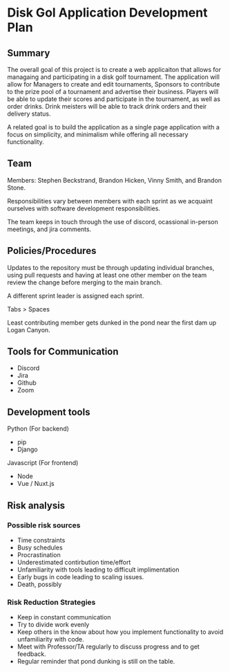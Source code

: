 # Disk Gol Application Development Plan

## Summary

The overall goal of this project is to create a web applicaiton that allows for managaing and participating in a disk golf tournament. The application will allow for Managers to create and edit tournaments, Sponsors to contribute to the prize pool of a tournament and advertise their business. Players will be able to update their scores and participate in the tournament, as well as order drinks. Drink meisters will be able to track drink orders and their delivery status. 

A related goal is to build the application as a single page application with a focus on simplicity, and minimalism while offering all necessary functionality. 

## Team 

Members: Stephen Beckstrand, Brandon  Hicken, Vinny Smith, and Brandon Stone. 

Responsibilities vary between members with each sprint as we acquaint ourselves with software development responsibilities. 

The team keeps in touch through the use of discord, ocassional in-person meetings, and jira comments. 


## Policies/Procedures

Updates to the repository must be through updating individual branches, using pull requests and having at least one other member on the team review the change before merging to the main branch. 

A different sprint leader is assigned each sprint. 

Tabs > Spaces

Least contributing member gets dunked in the pond near the first dam up Logan Canyon. 

## Tools for Communication

- Discord
- Jira
- Github
- Zoom

## Development tools

Python (For backend)
- pip
- Django

Javascript (For frontend)
- Node
- Vue / Nuxt.js


## Risk analysis

### Possible risk sources

- Time constraints
- Busy schedules
- Procrastination
- Underestimated contirbution time/effort
- Unfamiliarity with tools leading to difficult implimentation
- Early bugs in code leading to scaling issues. 
- Death, possibly
	
### Risk Reduction Strategies

- Keep in constant communication
- Try to divide work evenly
- Keep others in the know about how you implement functionality to avoid unfamiliarity with code. 
- Meet with Professor/TA regularly to discuss progress and to get feedback. 
- Regular reminder that pond dunking is still on the table. 
